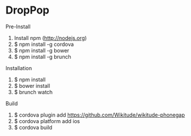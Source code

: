 DropPop
==========================

Pre-Install

1. Install npm (http://nodejs.org)
2. $ npm install -g cordova
3. $ npm install -g bower
4. $ npm install -g brunch

Installation

1. $ npm install
2. $ bower install
3. $ brunch watch

Build

1. $ cordova plugin add https://github.com/Wikitude/wikitude-phonegap
2. $ cordova platform add ios
3. $ cordova build